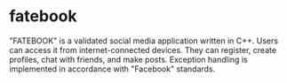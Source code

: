 # fatebook
"FATEBOOK" is a validated social media application written in C++. Users can access it from internet-connected devices. They can register, create profiles, chat with friends, and make posts. Exception handling is implemented in accordance with "Facebook" standards.
